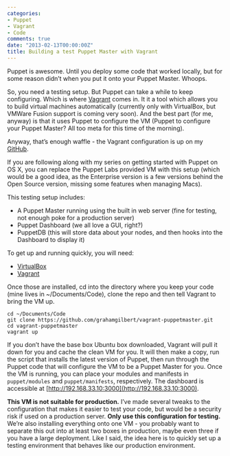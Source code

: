 ```yaml
---
categories:
- Puppet
- Vagrant
- Code
comments: true
date: "2013-02-13T00:00:00Z"
title: Building a test Puppet Master with Vagrant
---
```

Puppet is awesome. Until you deploy some code that worked locally, but for some reason didn’t when you put it onto your Puppet Master. Whoops.

So, you need a testing setup. But Puppet can take a while to keep configuring. Which is where [Vagrant](http://www.vagrantup.com) comes in. It it a tool which allows you to build virtual machines automatically (currently only with VirtualBox, but VMWare Fusion support is coming very soon). And the best part (for me, anyway) is that it uses Puppet to configure the VM (Puppet to configure your Puppet Master? All too meta for this time of the morning).

Anyway, that’s enough waffle - the Vagrant configuration is up on my [GitHub](https://github.com/grahamgilbert/vagrant-puppetmaster).

If you are following along with my series on getting started with Puppet on OS X, you can replace the Puppet Labs provided VM with this setup (which would be a good idea, as the Enterprise version is a few versions behind the Open Source version, missing some features when managing Macs).

This testing setup includes:

- A Puppet Master running using the built in web server (fine for testing, not enough poke for a production server)
- Puppet Dashboard (we all love a GUI, right?)
- PuppetDB (this will store data about your nodes, and then hooks into the Dashboard to display it)

To get up and running quickly, you will need:

- [VirtualBox](https://www.virtualbox.org/wiki/Downloads)
- [Vagrant](http://downloads.vagrantup.com/)

Once those are installed, cd into the directory where you keep your code (mine lives in ~/Documents/Code), clone the repo and then tell Vagrant to bring the VM up.

	cd ~/Documents/Code
	git clone https://github.com/grahamgilbert/vagrant-puppetmaster.git
	cd vagrant-puppetmaster
	vagrant up
	
If you don’t have the base box Ubuntu box downloaded, Vagrant will pull it down for you and cache the clean VM for you. It will then make a copy, run the script that installs the latest version of Puppet, then run through the Puppet code that will configure the VM to be a Puppet Master for you. Once the VM is running, you can place your modules and manifests in ``puppet/modules`` and ``puppet/manifests``, respectively. The dashboard is accessible at [http://192.168.33.10:3000](http://192.168.33.10:3000).

__This VM is not suitable for production.__ I’ve made several tweaks to the configuration that makes it easier to test your code, but would be a security risk if used on a production server. __Only use this configuration for testing.__ We’re also installing everything onto one VM - you probably want to separate this out into at least two boxes in production, maybe even three if you have a large deployment. Like I said, the idea here is to quickly set up a testing environment that behaves like our production environment.